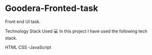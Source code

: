 # Goodera-Fronted-task
Front end UI task.

Technology Stack Used 💻
In this project I have used the following tech stack.

HTML
CSS -JavaScript
